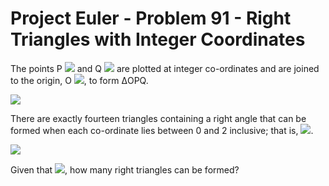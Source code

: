 # Project Euler - Problem 91 - Right Triangles with Integer Coordinates
The points P <img src="https://render.githubusercontent.com/render/math?math=(x_1, y_1)"> and Q <img src="https://render.githubusercontent.com/render/math?math=(x_2, y_2)"> are plotted at integer co-ordinates and are joined to the origin, O <img src="https://render.githubusercontent.com/render/math?math=(0, 0)">, to form ΔOPQ.

<img src=https://projecteuler.net/project/images/p091_1.png>

There are exactly fourteen triangles containing a right angle that can be formed when each co-ordinate lies between 0 and 2 inclusive; that is,
<img src="https://render.githubusercontent.com/render/math?math=0 ≤ x_1, y_1, x_2, y_2 ≤ 2">.

<img src=https://projecteuler.net/project/images/p091_2.png>

Given that <img src="https://render.githubusercontent.com/render/math?math=0 ≤ x_1, y_1, x_2, y_2 ≤ 50">, how many right triangles can be formed?
